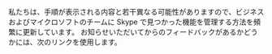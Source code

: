 私たちは、手順が表示される内容と若干異なる可能性がありますので、ビジネスおよびマイクロソフトのチームに Skype で見つかった機能を管理する方法を頻繁に更新しています。 お知らせいただいてからのフィードバックがあるかどうかには、次のリンクを使用します。